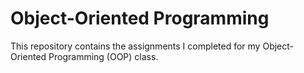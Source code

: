 # Object-Oriented Programming

This repository contains the assignments I completed for my Object-Oriented Programming (OOP) class.
